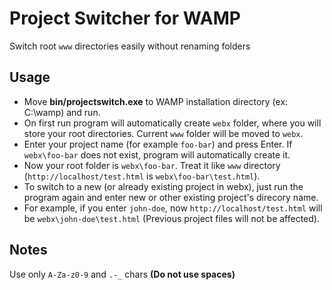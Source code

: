 Project Switcher for WAMP
==================
Switch root `www` directories easily without renaming folders

## Usage

 - Move **bin/projectswitch.exe** to WAMP installation directory (ex: C:\wamp) and run.
 - On first run program will automatically create `webx` folder, where you will store your root directories. Current `www` folder will be moved to `webx`.
 - Enter your project name (for example `foo-bar`) and press Enter. If `webx\foo-bar` does not exist, program will automatically create it.
 - Now your root folder is `webx\foo-bar`. Treat it like `www` directory (`http://localhost/test.html` is `webx\foo-bar\test.html`).
 - To switch to a new (or already existing project in webx), just run the program again and enter new or other existing project's direcory name.
 - For example, if you enter `john-doe`, now `http://localhost/test.html` will be `webx\john-doe\test.html` (Previous project files will not be affected).

## Notes

Use only `A-Za-z0-9` and `.-_` chars **(Do not use spaces)**
